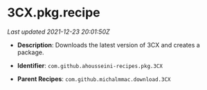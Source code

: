 # 3CX.pkg.recipe

_Last updated 2021-12-23 20:01:50Z_

- **Description**: Downloads the latest version of 3CX and creates a package.

- **Identifier**: `com.github.ahousseini-recipes.pkg.3CX`

- **Parent Recipes**: `com.github.michalmmac.download.3CX`
